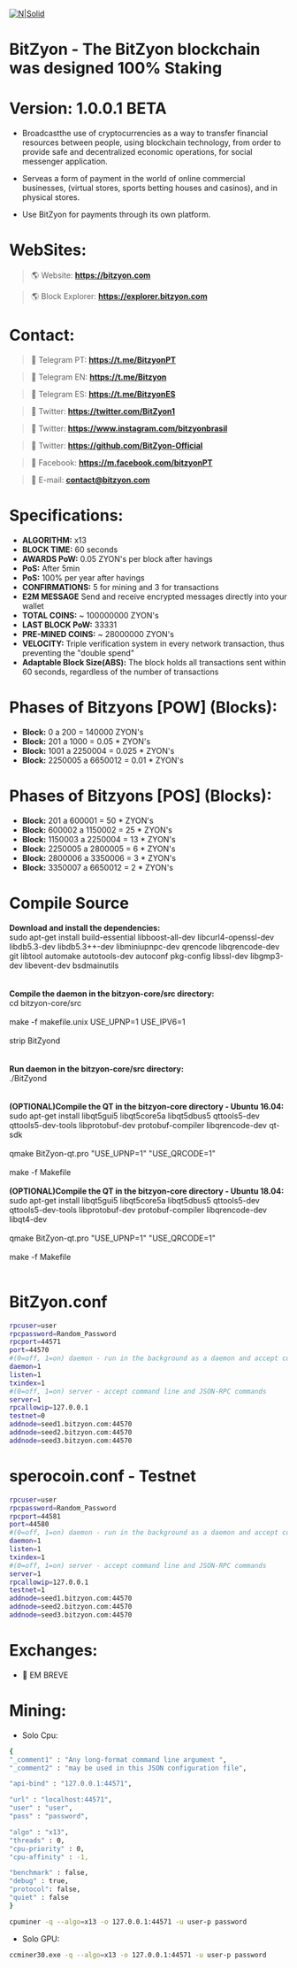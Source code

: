 [![N|Solid](http://explorer.bitzyon.com/images/logo.png)](https://bitzyon.com/)
# BitZyon - The BitZyon blockchain was designed 100% Staking
# Version: 1.0.0.1 BETA

- Broadcastthe use of cryptocurrencies as a way to transfer financial resources between people, using blockchain technology, from order to provide safe and decentralized economic operations, for social messenger application.

- Serveas a form of payment in the world of online commercial businesses, (virtual stores, sports betting houses and casinos), and in physical stores.

- Use BitZyon for payments through its own platform.

# WebSites:
> :earth_americas: Website:
**https://bitzyon.com**

> :earth_americas: Block Explorer:
**https://explorer.bitzyon.com**


# Contact:
> :speech_balloon: Telegram PT:
**https://t.me/BitzyonPT**

> :speech_balloon: Telegram EN:
**https://t.me/Bitzyon**

> :speech_balloon: Telegram ES:
**https://t.me/BitzyonES**

> :speech_balloon: Twitter:
**https://twitter.com/BitZyon1**

> :speech_balloon: Twitter:
**https://www.instagram.com/bitzyonbrasil**

> :speech_balloon: Twitter:
**https://github.com/BitZyon-Official**

> :speech_balloon: Facebook:
**https://m.facebook.com/bitzyonPT**

> :email: E-mail:
**contact@bitzyon.com**

# Specifications:
  - **ALGORITHM:** x13
  - **BLOCK TIME:** 60 seconds
  - **AWARDS PoW:** 0.05 ZYON's per block after havings
  - **PoS:** After 5min
  - **PoS:** 100% per year after havings
  - **CONFIRMATIONS:** 5 for mining and 3 for transactions
  - **E2M MESSAGE** Send and receive encrypted messages directly into your wallet
  - **TOTAL COINS:** ~ 100000000 ZYON's
  - **LAST BLOCK PoW:** 33331
  - **PRE-MINED COINS:** ~ 28000000 ZYON's
  - **VELOCITY:** Triple verification system in every network transaction, thus preventing the "double spend"
  - **Adaptable Block Size(ABS):** The block holds all transactions sent within 60 seconds, regardless of the number of transactions


# Phases of Bitzyons [POW] (Blocks):
  - **Block:** 0 a 200 = 140000 ZYON's
  - **Block:** 201 a 1000 = 0.05 * ZYON's
  - **Block:** 1001 a 2250004 = 0.025 * ZYON's
  - **Block:** 2250005 a  6650012 =  0.01 * ZYON's
  
# Phases of Bitzyons [POS] (Blocks):
  - **Block:** 201 a 600001 = 50 * ZYON's
  - **Block:** 600002 a 1150002 = 25 * ZYON's
  - **Block:** 1150003 a 2250004 = 13 * ZYON's
  - **Block:** 2250005 a 2800005 = 6 * ZYON's
  - **Block:** 2800006 a 3350006 = 3 * ZYON's
  - **Block:** 3350007 a 6650012 = 2 * ZYON's

# Compile Source<br>
**Download and install the dependencies:**<br>
sudo apt-get install build-essential libboost-all-dev libcurl4-openssl-dev libdb5.3-dev libdb5.3++-dev libminiupnpc-dev qrencode libqrencode-dev git libtool automake autotools-dev autoconf pkg-config libssl-dev libgmp3-dev libevent-dev bsdmainutils
<br><br><br>
**Compile the daemon in the bitzyon-core/src directory:**<br>
cd bitzyon-core/src<br><br>
make -f makefile.unix USE_UPNP=1 USE_IPV6=1<br><br>
strip BitZyond<br>
<br><br>
**Run daemon in the bitzyon-core/src directory:**<br>
./BitZyond<br><br>
<br>
**(OPTIONAL)Compile the QT in the bitzyon-core directory - Ubuntu 16.04:**<br>
sudo apt-get install libqt5gui5 libqt5core5a libqt5dbus5 qttools5-dev qttools5-dev-tools libprotobuf-dev protobuf-compiler libqrencode-dev qt-sdk<br><br>
qmake BitZyon-qt.pro "USE_UPNP=1" "USE_QRCODE=1"<br><br>
make -f Makefile<br><br>
**(OPTIONAL)Compile the QT in the bitzyon-core directory - Ubuntu 18.04:**<br>
sudo apt-get install libqt5gui5 libqt5core5a libqt5dbus5 qttools5-dev qttools5-dev-tools libprotobuf-dev protobuf-compiler libqrencode-dev libqt4-dev<br><br>
qmake BitZyon-qt.pro "USE_UPNP=1" "USE_QRCODE=1"<br><br>
make -f Makefile<br><br>

# BitZyon.conf
```sh
rpcuser=user
rpcpassword=Random_Password
rpcport=44571
port=44570
#(0=off, 1=on) daemon - run in the background as a daemon and accept commands
daemon=1
listen=1
txindex=1
#(0=off, 1=on) server - accept command line and JSON-RPC commands
server=1
rpcallowip=127.0.0.1
testnet=0
addnode=seed1.bitzyon.com:44570
addnode=seed2.bitzyon.com:44570
addnode=seed3.bitzyon.com:44570
```

# sperocoin.conf - Testnet
```sh
rpcuser=user
rpcpassword=Random_Password
rpcport=44581
port=44580
#(0=off, 1=on) daemon - run in the background as a daemon and accept commands
daemon=1
listen=1
txindex=1
#(0=off, 1=on) server - accept command line and JSON-RPC commands
server=1
rpcallowip=127.0.0.1
testnet=1
addnode=seed1.bitzyon.com:44570
addnode=seed2.bitzyon.com:44570
addnode=seed3.bitzyon.com:44570
```

# Exchanges:
 - 💎 EM BREVE

#  Mining:
- Solo Cpu:
```sh
{
"_comment1" : "Any long-format command line argument ",
"_comment2" : "may be used in this JSON configuration file",

"api-bind" : "127.0.0.1:44571",

"url" : "localhost:44571",
"user" : "user",
"pass" : "password",

"algo" : "x13",
"threads" : 0,
"cpu-priority" : 0,
"cpu-affinity" : -1,

"benchmark" : false,
"debug" : true,
"protocol": false,
"quiet" : false
}
```

```sh
cpuminer -q --algo=x13 -o 127.0.0.1:44571 -u user-p password
```

- Solo GPU:
```sh
ccminer30.exe -q --algo=x13 -o 127.0.0.1:44571 -u user-p password
```
